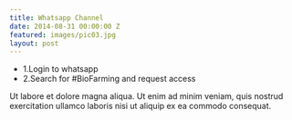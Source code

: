 ```yaml
---
title: Whatsapp Channel
date: 2014-08-31 00:00:00 Z
featured: images/pic03.jpg
layout: post
---
```


<ul>
  <li>1.Login to whatsapp</li>
  <li>2.Search for #BioFarming and request access</li>
</ul>
<p>Ut labore et dolore magna aliqua. Ut enim ad minim veniam, quis nostrud exercitation ullamco laboris nisi ut aliquip ex ea commodo consequat.</p>
